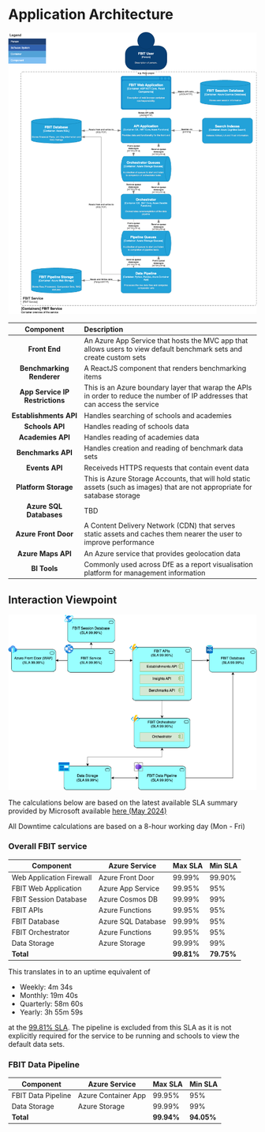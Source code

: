 ﻿# Application Architecture

![Application Architecture](./images/Container-View.png)

| Component | Description |
|:---------:|:------------|
| **Front End** | An Azure App Service that hosts the MVC app that allows users to view default benchmark sets and create custom sets |
| **Benchmarking Renderer** | A ReactJS component that renders benchmarking items |
| **App Service IP Restrictions**| This is an Azure boundary layer that warap the APIs in order to reduce the number of IP addresses that can access the service |
| **Establishments API** | Handles searching of schools and academies |
| **Schools API** | Handles reading of schools data |
| **Academies API** | Handles reading of academies data |
| **Benchmarks API** | Handles creation and reading of benchmark data sets |
| **Events API** | Receiveds HTTPS requests that contain event data |
| **Platform Storage** | This is Azure Storage Accounts, that will hold static assets (such as images) that are not appropriate for satabase storage |
| **Azure SQL Databases** | TBD |
| **Azure Front Door** | A Content Delivery Network (CDN) that serves static assets and caches them nearer the user to improve performance |
| **Azure Maps API** | An Azure service that provides geolocation data |
| **BI Tools** | Commonly used across DfE as a report visualisation platform for management information |

## Interaction Viewpoint 

![Interaction viewpoint](./images/Interaction-Viewpoint.png)

The calculations below are based on the latest available SLA summary provided by Microsoft available [here (May 2024)](https://wwlpdocumentsearch.blob.core.windows.net/prodv2/OnlineSvcsConsolidatedSLA(WW)(English)(May2024)(CR).docx)

All Downtime calculations are based on a 8-hour working day (Mon - Fri)

### Overall FBIT service

| **Component**            | **Azure Service**   | **Max SLA** | **Min SLA** |
|--------------------------|---------------------|---------|---------|
| Web Application Firewall | Azure Front Door    | 99.99%  | 99.90%  |
| FBIT Web Application     | Azure App Service   | 99.95%  | 95%     |
| FBIT Session Database    | Azure Cosmos DB     | 99.99%  | 99%     |
| FBIT APIs                | Azure Functions     | 99.95%  | 95%     |
| FBIT Database            | Azure SQL Database  | 99.99%  | 95%     |
| FBIT Orchestrator        | Azure Functions     | 99.95%  | 95%     |
| Data Storage             | Azure Storage       | 99.99%  | 99%     |
| **Total**                |                     | **99.81%**  | **79.75%**  |

This translates in to an uptime equivalent of 

* Weekly: 4m 34s
* Monthly: 19m 40s
* Quarterly: 58m 60s
* Yearly: 3h 55m 59s

at the [99.81% SLA](https://uptime.is/complex?sla=99.81&wk=iiiiiaa). The pipeline is excluded from this SLA as it is not explicitly required for the service to be running and schools to view the default data sets.


### FBIT Data Pipeline

| **Component**            | **Azure Service**   | **Max SLA** | **Min SLA** |
|--------------------------|---------------------|---------|---------|
| FBIT Data Pipeline       | Azure Container App | 99.95%  | 95%     |
| Data Storage             | Azure Storage       | 99.99%  | 99%     |
| **Total**                |                     | **99.94%**  | **94.05%**  |


